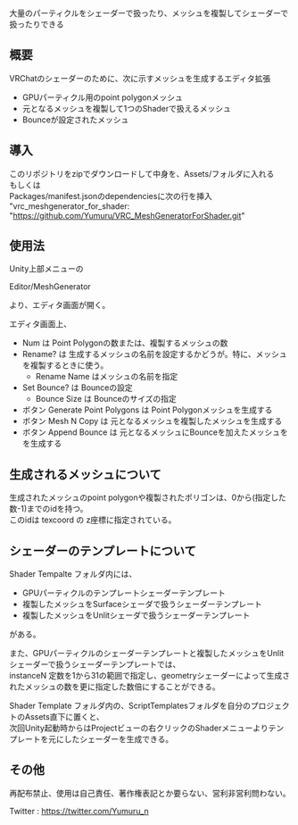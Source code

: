 大量のパーティクルをシェーダーで扱ったり、メッシュを複製してシェーダーで扱ったりできる

## 概要
VRChatのシェーダーのために、次に示すメッシュを生成するエディタ拡張
- GPUパーティクル用のpoint polygonメッシュ
- 元となるメッシュを複製して1つのShaderで扱えるメッシュ
- Bounceが設定されたメッシュ

## 導入
このリポジトリをzipでダウンロードして中身を、Assets/フォルダに入れる<br>
もしくは<br>
Packages/manifest.jsonのdependenciesに次の行を挿入<br>
"vrc_meshgenerator_for_shader: "https://github.com/Yumuru/VRC_MeshGeneratorForShader.git"

## 使用法
Unity上部メニューの

Editor/MeshGenerator

より、エディタ画面が開く。

エディタ画面上、
- Num は Point Polygonの数または、複製するメッシュの数
- Rename? は 生成するメッシュの名前を設定するかどうが。特に、メッシュを複製するときに使う。
  - Rename Name はメッシュの名前を指定
- Set Bounce? は Bounceの設定
  - Bounce Size は Bounceのサイズの指定
- ボタン Generate Point Polygons は Point Polygonメッシュを生成する
- ボタン Mesh N Copy は 元となるメッシュを複製したメッシュを生成する
- ボタン Append Bounce は 元となるメッシュにBounceを加えたメッシュをを生成する

## 生成されるメッシュについて
生成されたメッシュのpoint polygonや複製されたポリゴンは、0から(指定した数-1)までのidを持つ。<br>
このidは texcoord の z座標に指定されている。

## シェーダーのテンプレートについて
Shader Tempalte フォルダ内には、
- GPUパーティクルのテンプレートシェーダーテンプレート
- 複製したメッシュをSurfaceシェーダで扱うシェーダーテンプレート
- 複製したメッシュをUnlitシェーダで扱うシェーダーテンプレート
 
がある。

また、GPUパーティクルのシェーダーテンプレートと複製したメッシュをUnlitシェーダーで扱うシェーダーテンプレートでは、<br>
instanceN 定数を1から31の範囲で指定し、geometryシェーダーによって生成されたメッシュの数を更に指定した数倍にすることができる。

Shader Template フォルダ内の、ScriptTemplatesフォルダを自分のプロジェクトのAssets直下に置くと、<br>
次回Unity起動時からはProjectビューの右クリックのShaderメニューよりテンプレートを元にしたシェーダーを生成できる。

## その他
再配布禁止、使用は自己責任、著作権表記とか要らない、営利非営利問わない。

Twitter : https://twitter.com/Yumuru_n
